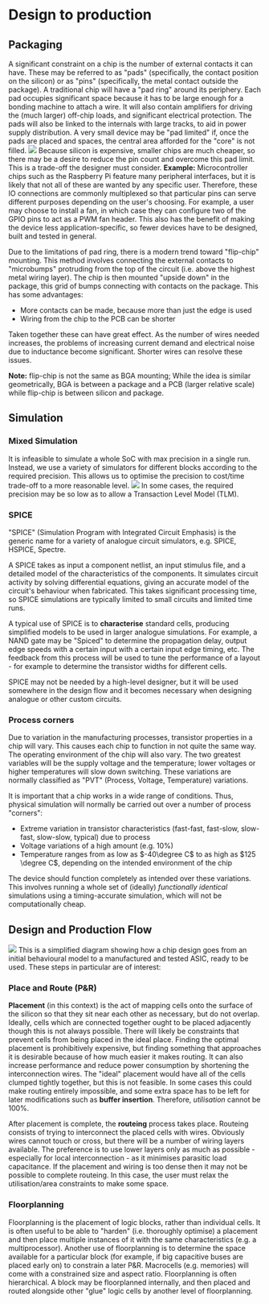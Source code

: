 # Design to production
## Packaging
A significant constraint on a chip is the number of external contacts it can have. These may be referred to as "pads" (specifically, the contact position on the silicon) or as "pins" (specifically, the metal contact outside the package).
A traditional chip will have a "pad ring" around its periphery. Each pad occupies significant space because it has to be large enough for a bonding machine to attach a wire. It will also contain amplifiers for driving the (much larger) off-chip loads, and significant electrical protection. The pads will also be linked to the internals with large tracks, to aid in power supply distribution.
A very small device may be "pad limited" if, once the pads are placed and spaces, the central area afforded for the "core" is not filled.
![](Pasted%20image%2020231206111538.png)
Because silicon is expensive, smaller chips are much cheaper, so there may be a desire to reduce the pin count and overcome this pad limit. This is a trade-off the designer must consider.
**Example:** Microcontroller chips such as the Raspberry Pi feature many peripheral interfaces, but it is likely that not all of these are wanted by any specific user. Therefore, these IO connections are commonly multiplexed so that particular pins can serve different purposes depending on the user's choosing. For example, a user may choose to install a fan, in which case they can configure two of the GPIO pins to act as a PWM fan header.
This also has the benefit of making the device less application-specific, so fewer devices have to be designed, built and tested in general.

Due to the limitations of pad ring, there is a modern trend toward "flip-chip" mounting. This method involves connecting the external contacts to "microbumps" protruding from the top of the circuit (i.e. above the highest metal wiring layer). The chip is then mounted "upside down" in the package, this grid of bumps connecting with contacts on the package.
This has some advantages:
- More contacts can be made, because more than just the edge is used
- Wiring from the chip to the PCB can be shorter

Taken together these can have great effect. As the number of wires needed increases, the problems of increasing current demand and electrical noise due to inductance become significant. Shorter wires can resolve these issues.

**Note:** flip-chip is not the same as BGA mounting; While the idea is similar geometrically, BGA is between a package and a PCB (larger relative scale) while flip-chip is between silicon and package.

## Simulation
### Mixed Simulation
It is infeasible to simulate a whole SoC with max precision in a single run. Instead, we use a variety of simulators for different blocks according to the required precision. This allows us to optimise the precision to cost/time trade-off to a more reasonable level.
![](Pasted%20image%2020231206115117.png)
In some cases, the required precision may be so low as to allow a Transaction Level Model (TLM).
### SPICE
"SPICE" (Simulation Program with Integrated Circuit Emphasis) is the generic name for a variety of analogue circuit simulators, e.g. SPICE, HSPICE, Spectre. 

A SPICE takes as input a component netlist, an input stimulus file, and a detailed model of the characteristics of the components. It simulates circuit activity by solving differential equations, giving an accurate model of the circuit's behaviour when fabricated. This takes significant processing time, so SPICE simulations are typically limited to small circuits and limited time runs.

A typical use of SPICE is to **characterise** standard cells, producing simplified models to be used in larger analogue simulations. For example, a NAND gate may be "Spiced" to determine the propagation delay, output edge speeds with a certain input with a certain input edge timing, etc.
The feedback from this process will be used to tune the performance of a layout - for example to determine the transistor widths for different cells.

SPICE may not be needed by a high-level designer, but it will be used somewhere in the design flow and it becomes necessary when designing analogue or other custom circuits.
### Process corners
Due to variation in the manufacturing processes, transistor properties in a chip will vary. This causes each chip to function in not quite the same way.
The operating environment of the chip will also vary. The two greatest variables will be the supply voltage and the temperature; lower voltages or higher temperatures will slow down switching.
These variations are normally classified as "PVT" (Process, Voltage, Temperature) variations.

It is important that a chip works in a wide range of conditions. Thus, physical simulation will normally be carried out over a number of process "corners":
- Extreme variation in transistor characteristics (fast-fast, fast-slow, slow-fast, slow-slow, typical) due to process
- Voltage variations of a high amount (e.g. 10%)
- Temperature ranges from as low as $-40\degree C$ to as high as $125 \degree C$, depending on the intended environment of the chip

The device should function completely as intended over these variations.
This involves running a whole set of (ideally) *functionally identical* simulations using a timing-accurate simulation, which will not be computationally cheap.
## Design and Production Flow
![](Pasted%20image%2020231206120556.png)
This is a simplified diagram showing how a chip design goes from an initial behavioural model to a manufactured and tested ASIC, ready to be used. These steps in particular are of interest:
### Place and Route (P&R)
**Placement** (in this context) is the act of mapping cells onto the surface of the silicon so that they sit near each other as necessary, but do not overlap. Ideally, cells which are connected together ought to be placed adjacently though this is not always possible. There will likely be constraints that prevent cells from being placed in the ideal place.
Finding the optimal placement is prohibitively expensive, but finding something that approaches it is desirable because of how much easier it makes routing. It can also increase performance and reduce power consumption by shortening the interconnection wires.
The "ideal" placement would have all of the cells clumped tightly together, but this is not feasible. In some cases this could make routing entirely impossible, and some extra space has to be left for later modifications such as **buffer insertion**. Therefore, *utilisation* cannot be 100%.

After placement is complete, the **routeing** process takes place. Routeing consists of trying to interconnect the placed cells with wires. Obviously wires cannot touch or cross, but there will be a number of wiring layers available. The preference is to use lower layers only as much as possible - especially for local interconnection - as it minimises parasitic load capacitance.
If the placement and wiring is too dense then it may not be possible to complete routeing. In this case, the user must relax the utilisation/area constraints to make some space.
### Floorplanning
Floorplanning is the placement of logic blocks, rather than individual cells. It is often useful to be able to "harden" (i.e. thoroughly optimise) a placement and then place multiple instances of it with the same characteristics (e.g. a multiprocessor). Another use of floorplanning is to determine the space available for a particular block (for example, if big capacitive buses are placed early on) to constrain a later P&R.
Macrocells (e.g. memories) will come with a constrained size and aspect ratio.
Floorplanning is often hierarchical. A block may be floorplanned internally, and then placed and routed alongside other "glue" logic cells by another level of floorplanning.
